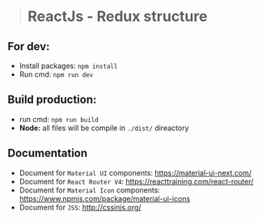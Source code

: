 ># ReactJs - Redux structure

## For dev:
* Install packages: `npm install`
* Run cmd: `npm run dev`

## Build production: 
* run cmd: `npm run build`
* **Node:** all files will be compile in `./dist/` direactory

## Documentation
* Document for `Material UI` components: https://material-ui-next.com/
* Document for `React Router V4`: https://reacttraining.com/react-router/
* Document for `Material Icon` components: https://www.npmjs.com/package/material-ui-icons
* Document for `JSS`: http://cssinjs.org/